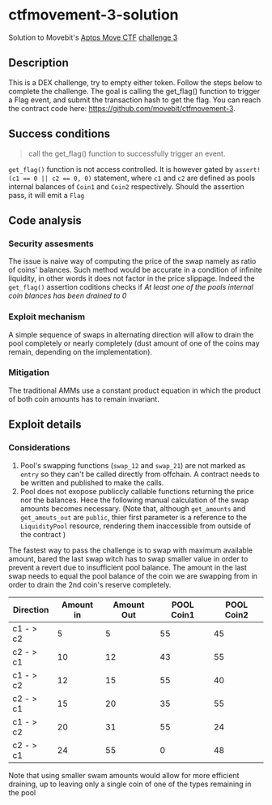 # ctfmovement-3-solution

Solution to Movebit's [Aptos Move CTF](https://ctfmovement.movebit.xyz/challenges) [challenge 3](http://47.243.227.164:20002/web/)


## Description
This is a DEX challenge, try to empty either token. Follow the steps below to complete the challenge. The goal is calling the get_flag() function to trigger a Flag event, and submit the transaction hash to get the flag. You can reach the contract code here: https://github.com/movebit/ctfmovement-3.

## Success conditions 
> call the get_flag() function to successfully trigger an event.

`get_flag()` function is not access controlled. It is however gated by  `assert!(c1 == 0 || c2 == 0, 0)` statement, where `c1` and `c2` are defined as pools internal balances of `Coin1` and `Coin2` respectively. Should the assertion pass, it will emit a `Flag`  



## Code analysis 

### Security assesments
The issue is naive way of computing the price of the swap namely as ratio of coins' balances. Such method would be accurate in a condition of infinite liquidity, in other words it does not factor in the price slippage. Indeed the `get_flag()` assertion coditions checks if _At least one of the pools internal coin blances has been drained to 0_


### Exploit mechanism 
A simple sequence of swaps in alternating direction will allow to drain the pool completely or nearly completely (dust amount of one of the coins may remain, depending on the implementation).

### Mitigation 
The traditional AMMs use a constant product equation in which the product of both coin amounts has to remain invariant.  



## Exploit details

### Considerations
1. Pool's swapping functions (`swap_12` and `swap_21`) are not marked as `entry` so they can't be called directly from offchain. A contract needs to be written and published to make the calls.
2. Pool does not exopose publiccly callable functions returning the price nor the balances. Hece the following manual calculation of the swap amounts becomes necessary. (Note that, although `get_amounts` and `get_amouts_out` are `public`, thier first parameter is a reference to the `LiquidityPool` resource, rendering them inaccessible from outside of the contract )

The fastest way to pass the challenge is to swap with maximum available amount, bared the last swap witch has to swap smaller value in order to prevent a revert due to insufficient pool balance. The amount in the last swap needs to equal the pool balance of the coin we are swapping from in order to drain the 2nd coin's reserve completely.

| Direction | Amount in | Amount Out | POOL Coin1 | POOL Coin2 |	
|-----------|-----------|------------|------------|------------|
| c1 - > c2 | 5         | 5          | 55         | 45         |
| c2 - > c1 | 10        | 12         | 43         | 55         |
| c1 - > c2 | 12        | 15         | 55         | 40         |
| c2 - > c1 | 15        | 20         | 35         | 55         |
| c1 - > c2 | 20        | 31         | 55         | 24         |
| c2 - > c1 | 24        | 55         | 0          | 48         |

Note that using smaller swam amounts would allow for more efficient draining, up to leaving only a single coin of one of the types remaining in the pool




